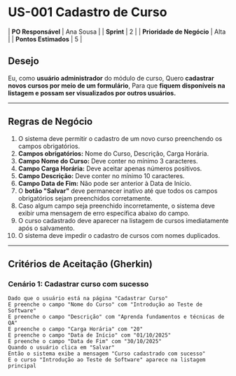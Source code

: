 # US-001 Cadastro de Curso

| **PO Responsável** | Ana Sousa |
| **Sprint** | 2 |
| **Prioridade de Negócio** | Alta |
| **Pontos Estimados** | 5 |

## Desejo

Eu, como **usuário administrador** do módulo de curso,
Quero **cadastrar novos cursos por meio de um formulário**,
Para que **fiquem disponíveis na listagem e possam ser visualizados por outros usuários.**

---

## Regras de Negócio

1.  O sistema deve permitir o cadastro de um novo curso preenchendo os campos obrigatórios.
2.  **Campos obrigatórios:** Nome do Curso, Descrição, Carga Horária.
3.  **Campo Nome do Curso:** Deve conter no mínimo 3 caracteres.
4.  **Campo Carga Horária:** Deve aceitar apenas números positivos.
5.  **Campo Descrição:** Deve conter no mínimo 10 caracteres.
6.  **Campo Data de Fim:** Não pode ser anterior à Data de Início.
7.  O **botão "Salvar"** deve permanecer inativo até que todos os campos obrigatórios sejam preenchidos corretamente.
8.  Caso algum campo seja preenchido incorretamente, o sistema deve exibir uma mensagem de erro específica abaixo do campo.
9.  O curso cadastrado deve aparecer na listagem de cursos imediatamente após o salvamento.
10. O sistema deve impedir o cadastro de cursos com nomes duplicados.

---

## Critérios de Aceitação (Gherkin)

### Cenário 1: Cadastrar curso com sucesso

```gherkin
Dado que o usuário está na página "Cadastrar Curso"
E preenche o campo "Nome do Curso" com "Introdução ao Teste de Software"
E preenche o campo "Descrição" com "Aprenda fundamentos e técnicas de QA"
E preenche o campo "Carga Horária" com "20"
E preenche o campo "Data de Início" com "01/10/2025"
E preenche o campo "Data de Fim" com "30/10/2025"
Quando o usuário clica em "Salvar"
Então o sistema exibe a mensagem "Curso cadastrado com sucesso"
E o curso "Introdução ao Teste de Software" aparece na listagem principal
